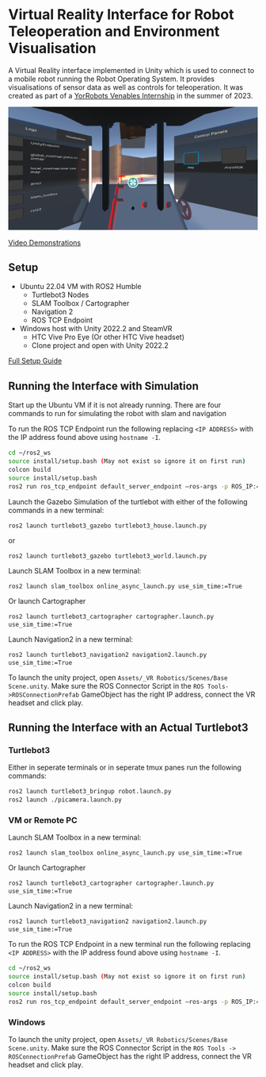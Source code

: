 # Virtual Reality Interface for Robot Teleoperation and Environment Visualisation
A Virtual Reality interface implemented in Unity which is used to connect to a mobile robot running the Robot Operating System. 
It provides visualisations of sensor data as well as controls for teleoperation. It was created as part of a 
[YorRobots Venables Internship](https://www.york.ac.uk/yorrobots/news-events/news/2023/venables-internships-2023/) in the summer of 2023.

![Screenshot of interface with map dashboard](Docs/Images//Screenshot_Minimap.png)

[Video Demonstrations](https://github.com/alistairfoggin/YorRobotsVR/wiki/Demonstrations)

## Setup
- Ubuntu 22.04 VM with ROS2 Humble
    - Turtlebot3 Nodes
    - SLAM Toolbox / Cartographer
    - Navigation 2
    - ROS TCP Endpoint
- Windows host with Unity 2022.2 and SteamVR
    - HTC Vive Pro Eye (Or other HTC Vive headset)
    - Clone project and open with Unity 2022.2

[Full Setup Guide](https://github.com/alistairfoggin/YorRobotsVR/wiki/Setup)

## Running the Interface with Simulation
Start up the Ubuntu VM if it is not already running.
There are four commands to run for simulating the robot with slam and navigation

To run the ROS TCP Endpoint run the following replacing `<IP ADDRESS>` with the IP address found above using `hostname -I`.
```sh
cd ~/ros2_ws
source install/setup.bash (May not exist so ignore it on first run)
colcon build
source install/setup.bash
ros2 run ros_tcp_endpoint default_server_endpoint –ros-args -p ROS_IP:=<IP ADDRESS>
```

Launch the Gazebo Simulation of the turtlebot with either of the following commands in a new terminal:
```
ros2 launch turtlebot3_gazebo turtlebot3_house.launch.py
```
or
```
ros2 launch turtlebot3_gazebo turtlebot3_world.launch.py
```

Launch SLAM Toolbox in a new terminal:
```
ros2 launch slam_toolbox online_async_launch.py use_sim_time:=True
```
Or launch Cartographer
```
ros2 launch turtlebot3_cartographer cartographer.launch.py use_sim_time:=True
```

Launch Navigation2 in a new terminal:
```
ros2 launch turtlebot3_navigation2 navigation2.launch.py use_sim_time:=True
```

To launch the unity project, open `Assets/_VR Robotics/Scenes/Base Scene.unity`. Make sure the ROS Connector Script in the `ROS Tools->ROSConnectionPrefab` GameObject has the right IP address, connect the VR headset and click play.

## Running the Interface with an Actual Turtlebot3
### Turtlebot3 
Either in seperate terminals or in seperate tmux panes run the following commands:
```sh
ros2 launch turtlebot3_bringup robot.launch.py
ros2 launch ./picamera.launch.py
```
### VM or Remote PC
Launch SLAM Toolbox in a new terminal:
```
ros2 launch slam_toolbox online_async_launch.py use_sim_time:=True
```
Or launch Cartographer
```
ros2 launch turtlebot3_cartographer cartographer.launch.py use_sim_time:=True
```

Launch Navigation2 in a new terminal:
```
ros2 launch turtlebot3_navigation2 navigation2.launch.py use_sim_time:=True
```

To run the ROS TCP Endpoint in a new terminal run the following replacing `<IP ADDRESS>` with the IP address found above using `hostname -I`.
```sh
cd ~/ros2_ws
source install/setup.bash (May not exist so ignore it on first run)
colcon build
source install/setup.bash
ros2 run ros_tcp_endpoint default_server_endpoint –ros-args -p ROS_IP:=<IP ADDRESS>
```
### Windows
To launch the unity project, open `Assets/_VR Robotics/Scenes/Base Scene.unity`. Make sure the ROS Connector Script in the `ROS Tools -> ROSConnectionPrefab` GameObject has the right IP address, connect the VR headset and click play.
